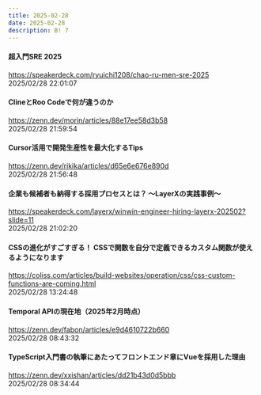 ```yaml
---
title: 2025-02-28
date: 2025-02-28
description: B! 7
---
```


#### 超入門SRE 2025
https://speakerdeck.com/ryuichi1208/chao-ru-men-sre-2025<br>
2025/02/28 22:01:07<br>


#### ClineとRoo Codeで何が違うのか
https://zenn.dev/morin/articles/88e17ee58d3b58<br>
2025/02/28 21:59:54<br>


#### Cursor活用で開発生産性を最大化するTips
https://zenn.dev/rikika/articles/d65e6e676e890d<br>
2025/02/28 21:56:48<br>


#### 企業も候補者も納得する採用プロセスとは？ 〜LayerXの実践事例〜
https://speakerdeck.com/layerx/winwin-engineer-hiring-layerx-202502?slide=11<br>
2025/02/28 21:02:20<br>


#### CSSの進化がすごすぎる！ CSSで関数を自分で定義できるカスタム関数が使えるようになります
https://coliss.com/articles/build-websites/operation/css/css-custom-functions-are-coming.html<br>
2025/02/28 13:24:48<br>


#### Temporal APIの現在地（2025年2月時点）
https://zenn.dev/fabon/articles/e9d4610722b660<br>
2025/02/28 08:43:32<br>


#### TypeScript入門書の執筆にあたってフロントエンド章にVueを採用した理由
https://zenn.dev/xxishan/articles/dd21b43d0d5bbb<br>
2025/02/28 08:34:44<br>


